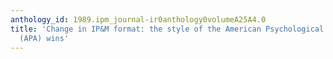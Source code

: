 ```yaml
---
anthology_id: 1989.ipm_journal-ir0anthology0volumeA25A4.0
title: 'Change in IP&M format: the style of the American Psychological Association
  (APA) wins'
---
```

